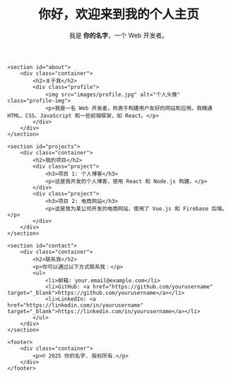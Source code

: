 <!DOCTYPE html>
<html lang="en">
<head>
    <meta charset="UTF-8">
    <meta name="viewport" content="width=device-width, initial-scale=1.0">
    <title>个人主页</title>
    <link rel="stylesheet" href="css/style.css">
</head>
<body>
    <header>
        <div class="container">
            <h1>你好，欢迎来到我的个人主页</h1>
            <p>我是 <strong>你的名字</strong>，一个 Web 开发者。</p>
        </div>
    </header>

    <section id="about">
        <div class="container">
            <h2>关于我</h2>
            <div class="profile">
                <img src="images/profile.jpg" alt="个人头像" class="profile-img">
                <p>我是一名 Web 开发者，热衷于构建用户友好的网站和应用。我精通 HTML、CSS、JavaScript 和一些前端框架，如 React。</p>
            </div>
        </div>
    </section>

    <section id="projects">
        <div class="container">
            <h2>我的项目</h2>
            <div class="project">
                <h3>项目 1: 个人博客</h3>
                <p>这是我开发的个人博客，使用 React 和 Node.js 构建。</p>
            </div>
            <div class="project">
                <h3>项目 2: 电商网站</h3>
                <p>这是我为某公司开发的电商网站，使用了 Vue.js 和 Firebase 后端。</p>
            </div>
        </div>
    </section>

    <section id="contact">
        <div class="container">
            <h2>联系我</h2>
            <p>你可以通过以下方式联系我：</p>
            <ul>
                <li>邮箱: your.email@example.com</li>
                <li>GitHub: <a href="https://github.com/yourusername" target="_blank">https://github.com/yourusername</a></li>
                <li>LinkedIn: <a href="https://linkedin.com/in/yourusername" target="_blank">https://linkedin.com/in/yourusername</a></li>
            </ul>
        </div>
    </section>

    <footer>
        <div class="container">
            <p>© 2025 你的名字. 版权所有.</p>
        </div>
    </footer>
